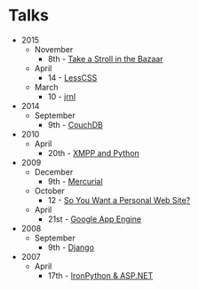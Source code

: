 # Talks

* 2015
  * November
    * 8th - [Take a Stroll in the Bazaar](2015/11/08/take-a-stroll-in-the-bazaar/)
  * April
    * 14 - [LessCSS](2015/04/14/lesscss/)
  * March
    * 10 - [jrnl](2015/03/10/jrnl/)
* 2014
  * September
    * 9th - [CouchDB](2014/09/09/couchdb/)
* 2010
  * April
    * 20th - [XMPP and Python](2010/04/20/xmpp-python/)
* 2009
  * December
    * 9th - [Mercurial](2009/12/09/mercurial/)
  * October
    * 12 - [So You Want a Personal Web Site?](2009/10/12/so-you-want-a-personal-web-site/)
  * April
    * 21st - [Google App Engine](2009/04/21/google-app-engine/)
* 2008
  * September
    * 9th - [Django](2008/09/09/django/)
* 2007
  * April
    * 17th - [IronPython & ASP.NET](2007/04/17/ironpython-aspnet/)
